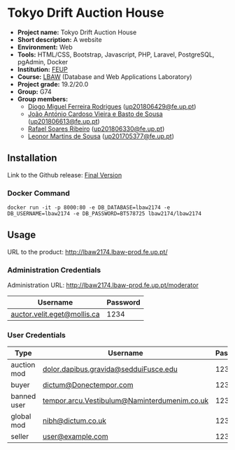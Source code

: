 # Tokyo Drift Auction House

- **Project name:** Tokyo Drift Auction House
- **Short description:** A website 
- **Environment:** Web
- **Tools:** HTML/CSS, Bootstrap, Javascript, PHP, Laravel, PostgreSQL, pgAdmin, Docker
- **Institution:** [FEUP](https://sigarra.up.pt/feup/en/web_page.Inicial)
- **Course:** [LBAW](https://sigarra.up.pt/feup/en/UCURR_GERAL.FICHA_UC_VIEW?pv_ocorrencia_id=459490) (Database and Web Applications Laboratory)
- **Project grade:** 19.2/20.0
- **Group:** G74
- **Group members:**
    - [Diogo Miguel Ferreira Rodrigues](https://github.com/dmfrodrigues) (up201806429@fe.up.pt)
    - [João António Cardoso Vieira e Basto de Sousa](https://github.com/JoaoASousa) (up201806613@fe.up.pt)
    - [Rafael Soares Ribeiro](https://github.com/up201806330) (up201806330@fe.up.pt)
    - [Leonor Martins de Sousa](https://github.com/leonormsousa) (up201705377@fe.up.pt)

## Installation

Link to the Github release: [Final Version](https://git.fe.up.pt/lbaw/lbaw2021/lbaw2174/-/releases/PA)


### Docker Command
```
docker run -it -p 8000:80 -e DB_DATABASE=lbaw2174 -e DB_USERNAME=lbaw2174 -e DB_PASSWORD=BT578725 lbaw2174/lbaw2174
```

## Usage
 
URL to the product: http://lbaw2174.lbaw-prod.fe.up.pt/
 
### Administration Credentials
 
Administration URL: http://lbaw2174.lbaw-prod.fe.up.pt/moderator

| Username | Password |
| -------- | -------- |
| auctor.velit.eget@mollis.ca | 1234 |

### User Credentials

| Type        | Username  | Password   |
| ----------- | --------- | ---------- |
| auction mod | dolor.dapibus.gravida@sedduiFusce.edu | 1234 |
| buyer       | dictum@Donectempor.com | 1234 |
| banned user | tempor.arcu.Vestibulum@Naminterdumenim.co.uk | 1234 |
| global mod  | nibh@dictum.co.uk | 1234 |
| seller      | user@example.com | 1234 |
